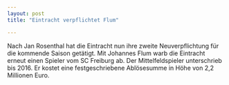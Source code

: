 ```yaml
---
layout: post
title: "Eintracht verpflichtet Flum"

---
```


Nach Jan Rosenthal hat die Eintracht nun ihre zweite Neuverpflichtung für die kommende Saison getätigt. Mit Johannes Flum warb die Eintracht erneut einen Spieler vom SC Freiburg ab. Der Mittelfeldspieler unterschrieb bis 2016. Er kostet eine festgeschriebene Ablösesumme in Höhe von 2,2 Millionen Euro.


